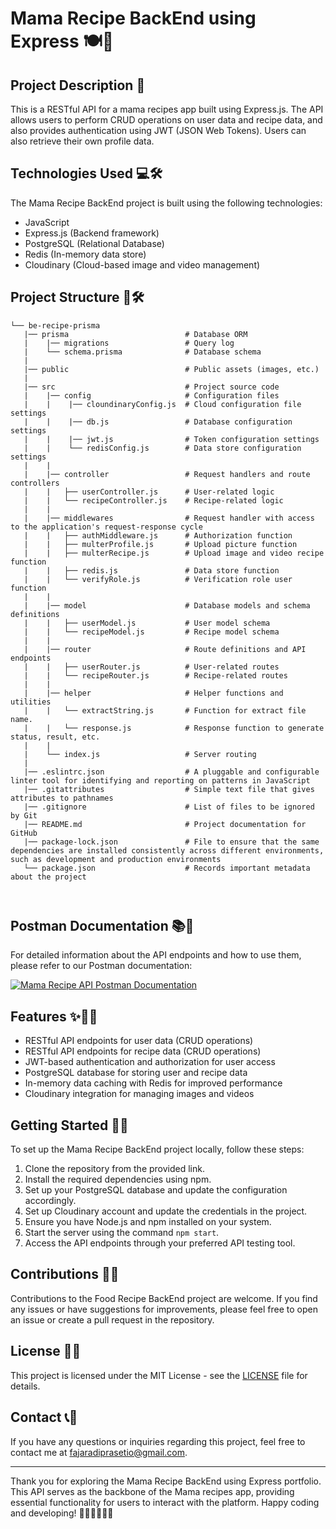 # Mama Recipe BackEnd using Express 🍽️🔧

## Project Description 🚀

This is a RESTful API for a mama recipes app built using Express.js. The API allows users to perform CRUD operations on user data and recipe data, and also provides authentication using JWT (JSON Web Tokens). Users can also retrieve their own profile data.

## Technologies Used 💻🛠️

The Mama Recipe BackEnd project is built using the following technologies:

- JavaScript
- Express.js (Backend framework)
- PostgreSQL (Relational Database)
- Redis (In-memory data store)
- Cloudinary (Cloud-based image and video management)

## Project Structure 📂🛠️

```
└── be-recipe-prisma
   |── prisma                          # Database ORM
   |    |── migrations                 # Query log 
   |    └── schema.prisma              # Database schema
   |
   |── public                          # Public assets (images, etc.)
   |
   |── src                             # Project source code
   |    |── config                     # Configuration files
   |    |    |── cloundinaryConfig.js  # Cloud configuration file settings 
   |    |    |── db.js                 # Database configuration settings 
   |    |    |── jwt.js                # Token configuration settings 
   |    |    └── redisConfig.js        # Data store configuration settings
   |    |   
   |    |── controller                 # Request handlers and route controllers
   |    |   ├── userController.js      # User-related logic
   |    |   └── recipeController.js    # Recipe-related logic
   |    |
   |    |── middlewares                # Request handler with access to the application's request-response cycle
   |    |   ├── authMiddleware.js      # Authorization function
   |    |   ├── multerProfile.js       # Upload picture function
   |    |   ├── multerRecipe.js        # Upload image and video recipe function
   |    |   ├── redis.js               # Data store function
   |    |   └── verifyRole.js          # Verification role user function
   |    |
   |    |── model                      # Database models and schema definitions
   |    |   ├── userModel.js           # User model schema
   |    |   └── recipeModel.js         # Recipe model schema
   |    |
   |    |── router                     # Route definitions and API endpoints
   |    |   ├── userRouter.js          # User-related routes
   |    |   └── recipeRouter.js        # Recipe-related routes
   |    |
   |    |── helper                     # Helper functions and utilities
   |    |   └── extractString.js       # Function for extract file name.
   |    |   └── response.js            # Response function to generate status, result, etc.
   |    |
   |    └── index.js                   # Server routing
   |
   |── .eslintrc.json                  # A pluggable and configurable linter tool for identifying and reporting on patterns in JavaScript
   |── .gitattributes                  # Simple text file that gives attributes to pathnames
   |── .gitignore                      # List of files to be ignored by Git
   |── README.md                       # Project documentation for GitHub
   |── package-lock.json               # File to ensure that the same dependencies are installed consistently across different environments, such as development and production environments
   └── package.json                    # Records important metadata about the project

  

```

## Postman Documentation 📚📝

For detailed information about the API endpoints and how to use them, please refer to our Postman documentation:

[![Mama Recipe API Postman Documentation](https://run.pstmn.io/button.svg)](https://documenter.getpostman.com/view/29237155/2s9YkrZyjX)

## Features ✨🍔🍰

- RESTful API endpoints for user data (CRUD operations)
- RESTful API endpoints for recipe data (CRUD operations)
- JWT-based authentication and authorization for user access
- PostgreSQL database for storing user and recipe data
- In-memory data caching with Redis for improved performance
- Cloudinary integration for managing images and videos

## Getting Started 🏁🚀

To set up the Mama Recipe BackEnd project locally, follow these steps:

1. Clone the repository from the provided link.
2. Install the required dependencies using npm.
3. Set up your PostgreSQL database and update the configuration accordingly.
4. Set up Cloudinary account and update the credentials in the project.
5. Ensure you have Node.js and npm installed on your system.
6. Start the server using the command `npm start`.
7. Access the API endpoints through your preferred API testing tool.

## Contributions 🤝🌟

Contributions to the Food Recipe BackEnd project are welcome. If you find any issues or have suggestions for improvements, please feel free to open an issue or create a pull request in the repository.

## License 📜📝

This project is licensed under the MIT License - see the [LICENSE](LICENSE) file for details.

## Contact 📞📧

If you have any questions or inquiries regarding this project, feel free to contact me at [fajaradiprasetio@gmail.com](mailto:fajaradiprasetio@gmail.com).

---

Thank you for exploring the Mama Recipe BackEnd using Express portfolio. This API serves as the backbone of the Mama recipes app, providing essential functionality for users to interact with the platform. Happy coding and developing! 🍳🥗👩‍🍳👨‍🍳
